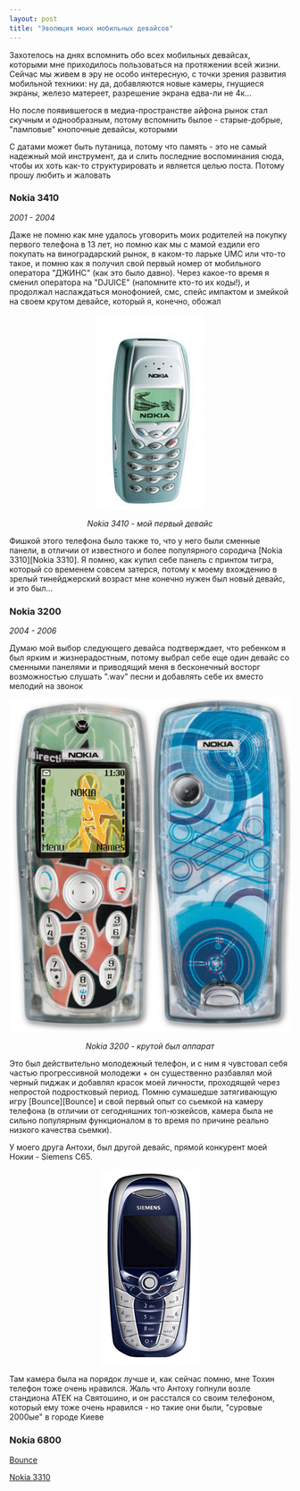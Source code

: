 ```yaml
---
layout: post
title: "Эволюция моих мобильных девайсов"
---
```


Захотелось на днях вспомнить обо всех мобильных девайсах, которыми мне приходилось
пользоваться на протяжении всей жизни. Сейчас мы живем в эру не особо интересную, 
с точки зрения развития мобильной техники: ну да, добавляются новые камеры, гнущиеся экраны, железо матереет, разрешение экрана едва-ли не 4к... 

Но после появившегося в медиа-пространстве айфона рынок стал скучным и однообразным, потому вспомнить 
былое - старые-добрые, "ламповые" кнопочные девайсы, которыми 

С датами может быть путаница, потому что память - это не самый надежный мой инструмент, да
и слить последние воспоминания сюда, чтобы их хоть как-то структурировать и является целью поста.
Потому прошу любить и жаловать

<h3> Nokia 3410 </h3>
<i>2001 - 2004</i>

Даже не помню как мне удалось уговорить моих родителей на покупку первого телефона в 13 лет, но помню
как мы с мамой ездили его покупать на виноградарский рынок, в каком-то ларьке UMC или что-то такое, и помню
как я получил свой первый номер от мобильного оператора "ДЖИНС" (как это было давно). Через какое-то время я сменил оператора на 
"DJUICE" (напомните кто-то их коды!), и продолжал наслаждаться монофонией, смс, спейс импактом и змейкой на своем крутом девайсе, 
который я, конечно, обожал

<p align="center"> 
<img src="/pics/3410.jpg">
</p>

<p align="center"><i>Nokia 3410 - мой первый девайс</i></p>
<p align="left">

Фишкой этого телефона было также то, что у него были сменные панели, в отличии от известного и более популярного 
сородича [Nokia 3310][Nokia 3310]. Я помню, как купил
себе панель с принтом тигра, который со временем совсем затерся, потому к моему вхождению в зрелый тинейджерский возраст
мне конечно нужен был новый девайс, и это был...
</p>

<h3> Nokia 3200 </h3>
<i>2004 - 2006</i>


Думаю мой выбор следующего девайса подтверждает, что ребенком я был ярким и жизнерадостным, потому выбрал себе 
еще один девайс со сменными панелями и приводящий меня в бесконечный восторг возможностью слушать ".wav" песни и добавлять себе их вместо мелодий на звонок

<p align="center"> 
<img src="/pics/3200.png">
</p>

<p align="center"><i>Nokia 3200 - крутой был аппарат</i><p align="center">


Это был действительно молодежный телефон, и с ним я чувстовал себя частью прогрессивной молодежи + он существенно разбавлял мой черный пиджак и добавлял красок моей личности, проходящей через непростой подростковый период.
Помню сумашедше затягивающую игру [Bounce][Bounce] и свой первый опыт со сьемкой на камеру телефона (в отличии от сегодняшних топ-юзкейсов, камера была не сильно
популярным функционалом в то время по причине реально низкого качества сьемки).

У моего друга Антохи, был другой девайс, прямой конкурент моей Нокии - Siemens C65. 

<p align="center"> 
<img src="pics/siemens-c65.JPG">
</p>

Там камера была на порядок лучше и, как сейчас помню, мне Тохин телефон тоже очень нравился. Жаль что Антоху гопнули
возле стандиона АТЕК на Святошино, и он расстался со своим телефоном, который ему тоже очень нравился - но такие они были, "суровые 2000ые" в городе Киеве

<h3> Nokia 6800 </h3>


[Bounce](https://en.wikipedia.org/wiki/Bounce_(video_game_series))

[Nokia 3310](https://www.gsmarena.com/nokia_3310-192.php)
